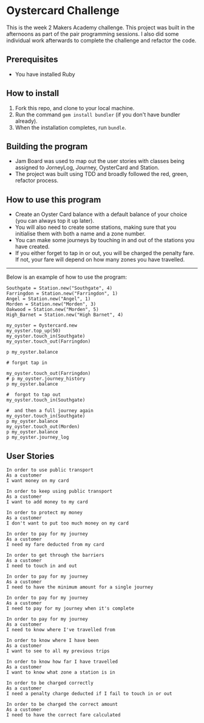 Oystercard Challenge
=================
This is the week 2 Makers Academy challenge. This project was built in the afternoons as part of the pair programming sessions. I also did some individual work afterwards to complete the challenge and refactor the code.

Prerequisites
-------
- You have installed Ruby

How to install
-------

1. Fork this repo, and clone to your local machine.
2. Run the command `gem install bundler` (if you don't have bundler already).
3. When the installation completes, run `bundle`.

Building the program
-------
- Jam Board was used to map out the user stories with classes being assigned to JorneyLog, Journey, OysterCard and Station.
- The project was built using TDD and broadly followed the red, green, refactor process.

How to use this program
-------
- Create an Oyster Card balance with a default balance of your choice (you can always top it up later).
- You will also need to create some stations, making sure that you initialise them with both a name and a zone number.
- You can make some journeys by touching in and out of the stations you have created.
- If you either forget to tap in or out, you will be charged the penalty fare. If not, your fare will depend on how many zones you have travelled.
-------
Below is an example of how to use the program:
```
Southgate = Station.new("Southgate", 4)
Farringdon = Station.new("Farringdon", 1)
Angel = Station.new("Angel", 1)
Morden = Station.new("Morden", 3)
Oakwood = Station.new("Morden", 5)
High_Barnet = Station.new("High Barnet", 4)

my_oyster = Oystercard.new
my_oyster.top_up(50)
my_oyster.touch_in(Southgate)
my_oyster.touch_out(Farringdon)

p my_oyster.balance

# forgot tap in

my_oyster.touch_out(Farringdon)
# p my_oyster.journey_history
p my_oyster.balance

#  forgot to tap out
my_oyster.touch_in(Southgate)

#  and then a full journey again
my_oyster.touch_in(Southgate)
p my_oyster.balance
my_oyster.touch_out(Morden)
p my_oyster.balance
p my_oyster.journey_log
```
User Stories
---------
```
In order to use public transport
As a customer
I want money on my card

In order to keep using public transport
As a customer
I want to add money to my card

In order to protect my money
As a customer
I don't want to put too much money on my card

In order to pay for my journey
As a customer
I need my fare deducted from my card

In order to get through the barriers
As a customer
I need to touch in and out

In order to pay for my journey
As a customer
I need to have the minimum amount for a single journey

In order to pay for my journey
As a customer
I need to pay for my journey when it's complete

In order to pay for my journey
As a customer
I need to know where I've travelled from

In order to know where I have been
As a customer
I want to see to all my previous trips

In order to know how far I have travelled
As a customer
I want to know what zone a station is in

In order to be charged correctly
As a customer
I need a penalty charge deducted if I fail to touch in or out

In order to be charged the correct amount
As a customer
I need to have the correct fare calculated

```